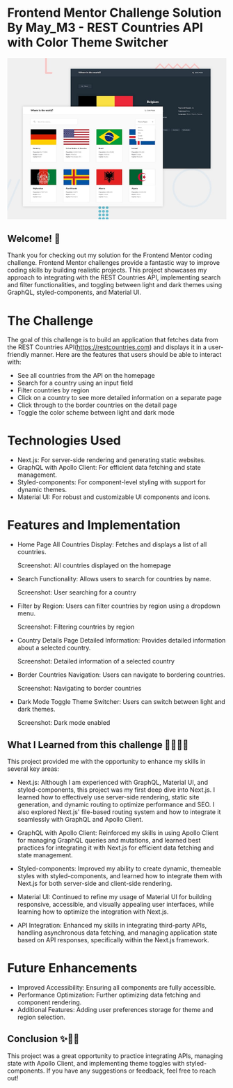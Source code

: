 # Frontend Mentor Challenge Solution By May_M3 - REST Countries API with Color Theme Switcher

![Design preview for the REST Countries API with color theme switcher coding challenge](./public/images/desktop-preview.jpg)

## Welcome! 👋

Thank you for checking out my solution for the Frontend Mentor coding challenge. Frontend Mentor challenges provide a fantastic way to improve coding skills by building realistic projects. This project showcases my approach to integrating with the REST Countries API, implementing search and filter functionalities, and toggling between light and dark themes using GraphQL, styled-components, and Material UI.

# The Challenge

The goal of this challenge is to build an application that fetches data from the REST Countries API(https://restcountries.com) and displays it in a user-friendly manner. Here are the features that users should be able to interact with:

- See all countries from the API on the homepage
- Search for a country using an input field
- Filter countries by region
- Click on a country to see more detailed information on a separate page
- Click through to the border countries on the detail page
- Toggle the color scheme between light and dark mode

# Technologies Used

- Next.js: For server-side rendering and generating static websites.
- GraphQL with Apollo Client: For efficient data fetching and state management.
- Styled-components: For component-level styling with support for dynamic themes.
- Material UI: For robust and customizable UI components and icons.

# Features and Implementation

- Home Page
  All Countries Display: Fetches and displays a list of all countries.

  Screenshot: All countries displayed on the homepage

- Search Functionality: Allows users to search for countries by name.

  Screenshot: User searching for a country

- Filter by Region: Users can filter countries by region using a dropdown menu.

  Screenshot: Filtering countries by region

- Country Details Page
  Detailed Information: Provides detailed information about a selected country.

  Screenshot: Detailed information of a selected country

- Border Countries Navigation: Users can navigate to bordering countries.

  Screenshot: Navigating to border countries

- Dark Mode Toggle
  Theme Switcher: Users can switch between light and dark themes.

  Screenshot: Dark mode enabled

## What I Learned from this challenge 👩🏻‍💻💜

This project provided me with the opportunity to enhance my skills in several key areas:

- Next.js: Although I am experienced with GraphQL, Material UI, and styled-components, this project was my first deep dive into Next.js. I learned how to effectively use server-side rendering, static site generation, and dynamic routing to optimize performance and SEO. I also explored Next.js' file-based routing system and how to integrate it seamlessly with GraphQL and Apollo Client.

- GraphQL with Apollo Client: Reinforced my skills in using Apollo Client for managing GraphQL queries and mutations, and learned best practices for integrating it with Next.js for efficient data fetching and state management.

- Styled-components: Improved my ability to create dynamic, themeable styles with styled-components, and learned how to integrate them with Next.js for both server-side and client-side rendering.

- Material UI: Continued to refine my usage of Material UI for building responsive, accessible, and visually appealing user interfaces, while learning how to optimize the integration with Next.js.

- API Integration: Enhanced my skills in integrating third-party APIs, handling asynchronous data fetching, and managing application state based on API responses, specifically within the Next.js framework.

# Future Enhancements

- Improved Accessibility: Ensuring all components are fully accessible.
- Performance Optimization: Further optimizing data fetching and component rendering.
- Additional Features: Adding user preferences storage for theme and region selection.

## Conclusion ✨🥳🎉

This project was a great opportunity to practice integrating APIs, managing state with Apollo Client, and implementing theme toggles with styled-components. If you have any suggestions or feedback, feel free to reach out!

